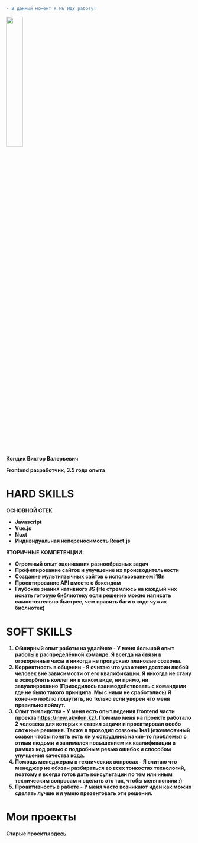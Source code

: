 ```diff
- В данный момент я НЕ ИЩУ работу!
```

<img src="https://avatars1.githubusercontent.com/u/22168010?s=460&v=4" width="30%"></img>

**Кондик Виктор Валерьевич**

**Frontend разработчик, 3.5 года опыта**

# HARD SKILLS

<b>ОСНОВНОЙ СТЕК<b/>
* Javascript
* Vue.js
* Nuxt
* Индивидуальная непереносимость React.js

<b>ВТОРИЧНЫЕ КОМПЕТЕНЦИИ:<b/>
* Огромный опыт оценивания разнообразных задач
* Профилирование сайтов и улучшение их производительности
* Создание мультиязычных сайтов с использованием i18n
* Проектирование API вместе с бэкендом
* Глубокие знания нативного JS (Не стремлюсь на каждый чих искать готовую библиотеку если решение можно написать самостоятельно быстрее, чем править баги в коде чужих библиотек)

# SOFT SKILLS
1) Обширный опыт работы на удалёнке - У меня большой опыт работы в распределённой команде. Я всегда на связи в оговорённые часы и никогда не пропускаю плановые созвоны.
2) Корректность в общении - Я считаю что уважения достоин любой человек вне зависимости от его квалификации. Я никогда не стану в оскорблять коллег ни в каком виде, ни прямо, ни завуалированно (Приходилось взаимодействовать с командами где не было такого принципа. Мы с ними не сработались) Я конечно люблю пошутить, но только если уверен что меня правильно поймут.
3) Опыт тимлидства - У меня есть опыт ведения frontend части проекта https://new.akvilon.kz/. Помимо меня на проекте работало 2 человека для которых я ставил задачи и проектировал особо сложные решения. Также я проводил созвоны 1на1 (ежемесячный созвон чтобы понять есть ли у сотрудника какие-то проблемы) с этими людьми и занимался повышением их квалификации в рамках код ревью с подробным ревью ошибок и способом улучшения качества кода.
4) Помощь менеджерам в технических вопросах - Я считаю что менеджер не обязан разбираться во всех тонкостях технологий, поэтому я всегда готов дать консультации по тем или иным техническим вопросам и сделать это так, чтобы меня поняли :)
5) Проактивность в работе - У меня часто возникают идеи как можно сделать лучше и я умею презентовать эти решения.

# Мои проекты


<b>Старые проекты<b> [здесь](/russian/old)